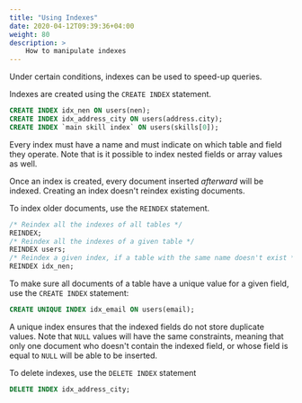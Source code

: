 ```yaml
---
title: "Using Indexes"
date: 2020-04-12T09:39:36+04:00
weight: 80
description: >
    How to manipulate indexes
---
```


Under certain conditions, indexes can be used to speed-up queries.

Indexes are created using the `CREATE INDEX` statement.

```sql
CREATE INDEX idx_nen ON users(nen);
CREATE INDEX idx_address_city ON users(address.city);
CREATE INDEX `main skill index` ON users(skills[0]);
```

Every index must have a name and must indicate on which table and field they operate. Note that is it possible to index nested fields or array values as well.

Once an index is created, every document inserted *afterward* will be indexed. Creating an index doesn't reindex existing documents.

To index older documents, use the `REINDEX` statement.

```sql
/* Reindex all the indexes of all tables */
REINDEX;
/* Reindex all the indexes of a given table */
REINDEX users;
/* Reindex a given index, if a table with the same name doesn't exist */
REINDEX idx_nen;
```

To make sure all documents of a table have a unique value for a given field, use the `CREATE INDEX` statement:

```sql
CREATE UNIQUE INDEX idx_email ON users(email);
```

A unique index ensures that the indexed fields do not store duplicate values.
Note that `NULL` values will have the same constraints, meaning that only one document who doesn't contain the indexed field, or whose field is equal to `NULL` will be able to be inserted.

To delete indexes, use the `DELETE INDEX` statement

```sql
DELETE INDEX idx_address_city;
```
